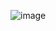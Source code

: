 ![image](https://github.com/Guigak/FirstWeapon_Modelling/assets/97238914/3be21f6a-597b-4ffe-8119-a94dd42a4fbe)
